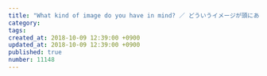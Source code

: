 ```yaml
---
title: "What kind of image do you have in mind? ／ どういうイメージが頭にありますか? 2014-02-11"
category: 
tags: 
created_at: 2018-10-09 12:39:00 +0900
updated_at: 2018-10-09 12:39:00 +0900
published: true
number: 11148
---
```



